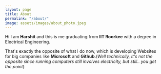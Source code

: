 ```yaml
---
layout: page
title: About
permalink: "/about/"
image: assets/images/about_photo.jpeg
---
```


Hi I am **Harshit** and this is me graduating from **IIT Roorkee** with a degree in Electrical Engineering. 

That's exactly the opposite of what I do now, which is developing Websites for big companies like **Microsoft** and **Github**.(_Well technically, it's not the opposite since running computers still involves electricity, but still.. you get the point_)


